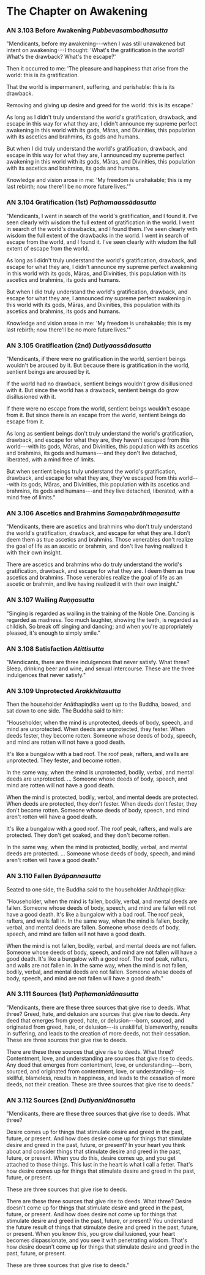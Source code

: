 # The Chapter on Awakening

### AN 3.103 Before Awakening  *Pubbevasambodhasutta*

"Mendicants, before my awakening---when I was still unawakened but
intent on awakening---I thought: 'What's the gratification in the world?
What's the drawback? What's the escape?'

Then it occurred to me: 'The pleasure and happiness that arise from the
world: this is its gratification.

That the world is impermanent, suffering, and perishable: this is its
drawback.

Removing and giving up desire and greed for the world: this is its
escape.'

As long as I didn't truly understand the world's gratification,
drawback, and escape in this way for what they are, I didn't announce my
supreme perfect awakening in this world with its gods,
Māras, and Divinities, this population with its ascetics
and brahmins, its gods and humans.

But when I did truly understand the world's gratification, drawback, and
escape in this way for what they are, I announced my supreme perfect
awakening in this world with its gods, Māras, and
Divinities, this population with its ascetics and brahmins, its gods and
humans.

Knowledge and vision arose in me: 'My freedom is unshakable; this is my
last rebirth; now there'll be no more future lives.'"

<!--pg-->
### AN 3.104 Gratification (1st)  *Paṭhamaassādasutta*

"Mendicants, I went in search of the world's gratification, and I found
it. I've seen clearly with wisdom the full extent of gratification in
the world. I went in search of the world's drawbacks, and I found them.
I've seen clearly with wisdom the full extent of the drawbacks in the
world. I went in search of escape from the world, and I found it. I've
seen clearly with wisdom the full extent of escape from the world.

As long as I didn't truly understand the world's gratification,
drawback, and escape for what they are, I didn't announce my supreme
perfect awakening in this world with its gods, Māras, and
Divinities, this population with its ascetics and brahmins, its gods and
humans.

But when I did truly understand the world's gratification, drawback, and
escape for what they are, I announced my supreme perfect awakening in
this world with its gods, Māras, and Divinities, this
population with its ascetics and brahmins, its gods and humans.

Knowledge and vision arose in me: 'My freedom is unshakable; this is my
last rebirth; now there'll be no more future lives.'"

<!--pg-->
### AN 3.105 Gratification (2nd)  *Dutiyaassādasutta*

"Mendicants, if there were no gratification in the world, sentient
beings wouldn't be aroused by it. But because there is gratification in
the world, sentient beings are aroused by it.

If the world had no drawback, sentient beings wouldn't grow
disillusioned with it. But since the world has a drawback, sentient
beings do grow disillusioned with it.

If there were no escape from the world, sentient beings wouldn't escape
from it. But since there is an escape from the world, sentient beings do
escape from it.

As long as sentient beings don't truly understand the world's
gratification, drawback, and escape for what they are, they haven't
escaped from this world---with its gods, Māras, and
Divinities, this population with its ascetics and brahmins, its gods and
humans---and they don't live detached, liberated, with a mind free of
limits.

But when sentient beings truly understand the world's gratification,
drawback, and escape for what they are, they've escaped from this
world---with its gods, Māras, and Divinities, this
population with its ascetics and brahmins, its gods and humans---and
they live detached, liberated, with a mind free of limits."

<!--pg-->
### AN 3.106 Ascetics and Brahmins  *Samaṇabrāhmaṇasutta*

"Mendicants, there are ascetics and brahmins who don't truly understand
the world's gratification, drawback, and escape for what they are. I
don't deem them as true ascetics and brahmins. Those venerables don't
realize the goal of life as an ascetic or brahmin, and don't live having
realized it with their own insight.

There are ascetics and brahmins who do truly understand the world's
gratification, drawback, and escape for what they are. I deem them as
true ascetics and brahmins. Those venerables realize the goal of life as
an ascetic or brahmin, and live having realized it with their own
insight."

<!--pg-->
### AN 3.107 Wailing  *Ruṇṇasutta*

"Singing is regarded as wailing in the training of the Noble One.
Dancing is regarded as madness. Too much laughter, showing the teeth, is
regarded as childish. So break off singing and dancing; and when you're
appropriately pleased, it's enough to simply smile."

<!--pg-->
### AN 3.108 Satisfaction  *Atittisutta*

"Mendicants, there are three indulgences that never satisfy. What three?
Sleep, drinking beer and wine, and sexual intercourse. These are the
three indulgences that never satisfy."

<!--pg-->
### AN 3.109 Unprotected  *Arakkhitasutta*

Then the householder Anāthapiṇḍika went up to the Buddha,
bowed, and sat down to one side. The Buddha said to him:

"Householder, when the mind is unprotected, deeds of body, speech, and
mind are unprotected. When deeds are unprotected, they fester. When
deeds fester, they become rotten. Someone whose deeds of body, speech,
and mind are rotten will not have a good death.

It's like a bungalow with a bad roof. The roof peak, rafters, and walls
are unprotected. They fester, and become rotten.

In the same way, when the mind is unprotected, bodily, verbal, and
mental deeds are unprotected. ... Someone whose deeds of body, speech,
and mind are rotten will not have a good death.

When the mind is protected, bodily, verbal, and mental deeds are
protected. When deeds are protected, they don't fester. When deeds don't
fester, they don't become rotten. Someone whose deeds of body, speech,
and mind aren't rotten will have a good death.

It's like a bungalow with a good roof. The roof peak, rafters, and walls
are protected. They don't get soaked, and they don't become rotten.

In the same way, when the mind is protected, bodily, verbal, and mental
deeds are protected. ... Someone whose deeds of body, speech, and mind
aren't rotten will have a good death."

<!--pg-->
### AN 3.110 Fallen  *Byāpannasutta*

Seated to one side, the Buddha said to the householder
Anāthapiṇḍika:

"Householder, when the mind is fallen, bodily, verbal, and mental deeds
are fallen. Someone whose deeds of body, speech, and mind are fallen
will not have a good death. It's like a bungalow with a bad roof. The
roof peak, rafters, and walls fall in. In the same way, when the mind is
fallen, bodily, verbal, and mental deeds are fallen. Someone whose deeds
of body, speech, and mind are fallen will not have a good death.

When the mind is not fallen, bodily, verbal, and mental deeds are not
fallen. Someone whose deeds of body, speech, and mind are not fallen
will have a good death. It's like a bungalow with a good roof. The roof
peak, rafters, and walls are not fallen in. In the same way, when the
mind is not fallen, bodily, verbal, and mental deeds are not fallen.
Someone whose deeds of body, speech, and mind are not fallen will have a
good death."

<!--pg-->
### AN 3.111 Sources (1st)  *Paṭhamanidānasutta*

"Mendicants, there are these three sources that give rise to deeds. What
three? Greed, hate, and delusion are sources that give rise to deeds.
Any deed that emerges from greed, hate, or delusion---born, sourced, and
originated from greed, hate, or delusion---is unskillful, blameworthy,
results in suffering, and leads to the creation of more deeds, not their
cessation. These are three sources that give rise to deeds.

<!--pg-->
There are these three sources that give rise to deeds. What three?
Contentment, love, and understanding are sources that give rise to
deeds. Any deed that emerges from contentment, love, or
understanding---born, sourced, and originated from contentment, love, or
understanding---is skillful, blameless, results in happiness, and leads
to the cessation of more deeds, not their creation. These are three
sources that give rise to deeds."

<!--pg-->
### AN 3.112 Sources (2nd)  *Dutiyanidānasutta*

"Mendicants, there are these three sources that give rise to deeds. What
three?

Desire comes up for things that stimulate desire and greed in the past,
future, or present. And how does desire come up for things that
stimulate desire and greed in the past, future, or present? In your
heart you think about and consider things that stimulate desire and
greed in the past, future, or present. When you do this, desire comes
up, and you get attached to those things. This lust in the heart is what
I call a fetter. That's how desire comes up for things that stimulate
desire and greed in the past, future, or present.

These are three sources that give rise to deeds.

<!--pg-->
There are these three sources that give rise to deeds. What three?
Desire doesn't come up for things that stimulate desire and greed in the
past, future, or present. And how does desire not come up for things
that stimulate desire and greed in the past, future, or present? You
understand the future result of things that stimulate desire and greed
in the past, future, or present. When you know this, you grow
disillusioned, your heart becomes dispassionate, and you see it with
penetrating wisdom. That's how desire doesn't come up for things that
stimulate desire and greed in the past, future, or present.

These are three sources that give rise to deeds."

